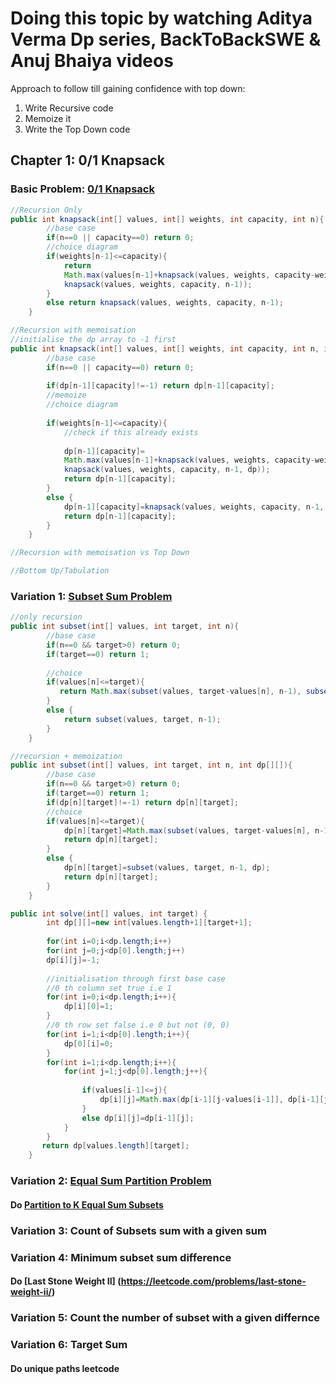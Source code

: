 # Doing this topic by watching Aditya Verma Dp series, BackToBackSWE & Anuj Bhaiya videos
Approach to follow till gaining confidence with top down:
<br>
1) Write Recursive code<br>
2) Memoize it<br>
3) Write the Top Down code<br>
## Chapter 1: 0/1 Knapsack
### Basic Problem: [0/1 Knapsack](https://www.interviewbit.com/problems/0-1-knapsack/)
```java
//Recursion Only
public int knapsack(int[] values, int[] weights, int capacity, int n){
        //base case
        if(n==0 || capacity==0) return 0;
        //choice diagram
        if(weights[n-1]<=capacity){
            return 
            Math.max(values[n-1]+knapsack(values, weights, capacity-weights[n-1], n-1), 
            knapsack(values, weights, capacity, n-1));
        }
        else return knapsack(values, weights, capacity, n-1);
    }
```
```java
//Recursion with memoisation
//initialise the dp array to -1 first
public int knapsack(int[] values, int[] weights, int capacity, int n, int dp[][]){
        //base case
        if(n==0 || capacity==0) return 0;
        
        if(dp[n-1][capacity]!=-1) return dp[n-1][capacity];
        //memoize
        //choice diagram
        
        if(weights[n-1]<=capacity){
            //check if this already exists
            
            dp[n-1][capacity]=
            Math.max(values[n-1]+knapsack(values, weights, capacity-weights[n-1], n-1, dp), 
            knapsack(values, weights, capacity, n-1, dp));
            return dp[n-1][capacity];
        }
        else {
            dp[n-1][capacity]=knapsack(values, weights, capacity, n-1, dp);
            return dp[n-1][capacity];
        }
    }
```
```java
//Recursion with memoisation vs Top Down
```
```java
//Bottom Up/Tabulation
```
### Variation 1: [Subset Sum Problem](https://www.interviewbit.com/problems/subset-sum-problem/)
```java
//only recursion
public int subset(int[] values, int target, int n){
        //base case
        if(n==0 && target>0) return 0;
        if(target==0) return 1;
        
        //choice 
        if(values[n]<=target){
           return Math.max(subset(values, target-values[n], n-1), subset(values, target, n-1));
        }
        else {
            return subset(values, target, n-1);
        }
    }
```
```java
//recursion + memoization
public int subset(int[] values, int target, int n, int dp[][]){
        //base case
        if(n==0 && target>0) return 0;
        if(target==0) return 1;
        if(dp[n][target]!=-1) return dp[n][target];
        //choice 
        if(values[n]<=target){
            dp[n][target]=Math.max(subset(values, target-values[n], n-1, dp), subset(values, target, n-1, dp));
            return dp[n][target];
        }
        else {
            dp[n][target]=subset(values, target, n-1, dp);
            return dp[n][target];
        }
    }
```
```java
public int solve(int[] values, int target) {
        int dp[][]=new int[values.length+1][target+1];
        
        for(int i=0;i<dp.length;i++)
        for(int j=0;j<dp[0].length;j++)
        dp[i][j]=-1;
        
        //initialisation through first base case
        //0 th column set true i.e 1
        for(int i=0;i<dp.length;i++){
            dp[i][0]=1;
        }
        //0 th row set false i.e 0 but not (0, 0)
        for(int i=1;i<dp[0].length;i++){
            dp[0][i]=0;
        }
        for(int i=1;i<dp.length;i++){
            for(int j=1;j<dp[0].length;j++){
                
                if(values[i-1]<=j){
                    dp[i][j]=Math.max(dp[i-1][j-values[i-1]], dp[i-1][j]);
                }
                else dp[i][j]=dp[i-1][j];
            }    
        }
       return dp[values.length][target]; 
    }
```
### Variation 2: [Equal Sum Partition Problem](https://leetcode.com/problems/partition-equal-subset-sum/)
#### Do [Partition to K Equal Sum Subsets](https://leetcode.com/problems/partition-to-k-equal-sum-subsets/)
### Variation 3: Count of Subsets sum with a given sum
### Variation 4: Minimum subset sum difference
#### Do [Last Stone Weight II] (https://leetcode.com/problems/last-stone-weight-ii/)
### Variation 5: Count the number of subset with a given differnce
### Variation 6: Target Sum
#### Do unique paths leetcode
